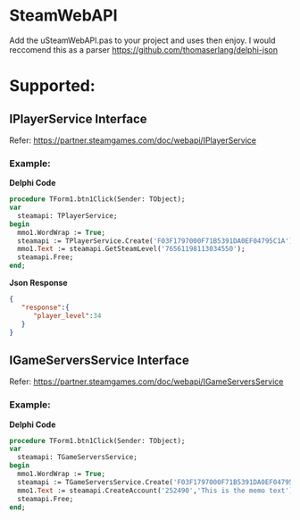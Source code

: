 # SteamWebAPI
Add the uSteamWebAPI.pas to your project and uses then enjoy. I would reccomend this as a parser https://github.com/thomaserlang/delphi-json

# Supported:

## IPlayerService Interface
Refer: https://partner.steamgames.com/doc/webapi/IPlayerService

### Example:
<b>Delphi Code</b>
```pascal
procedure TForm1.btn1Click(Sender: TObject);
var
  steamapi: TPlayerService;
begin
  mmo1.WordWrap := True;
  steamapi := TPlayerService.Create('F03F1797000F71B5391DA0EF04795C1A'); // SteamWEBAPI Key
  mmo1.Text := steamapi.GetSteamLevel('76561198113034550'); 
  steamapi.Free;
end;
```

<b>Json Response</b>
```json
{  
   "response":{  
      "player_level":34
   }
}
```

## IGameServersService Interface
Refer: https://partner.steamgames.com/doc/webapi/IGameServersService

### Example:
<b>Delphi Code</b>
```pascal
procedure TForm1.btn1Click(Sender: TObject);
var
  steamapi: TGameServersService;
begin
  mmo1.WordWrap := True;
  steamapi := TGameServersService.Create('F03F1797000F71B5391DA0EF04795C1A');
  mmo1.Text := steamapi.CreateAccount('252490','This is the memo text');
  steamapi.Free;
end;
```
